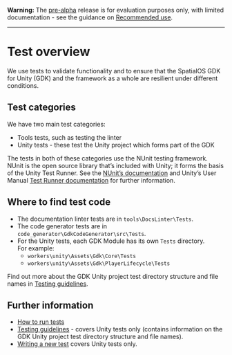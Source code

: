 [google-docs-link]: https://docs.google.com/document/d/1VMK37eVnMy-CMNMjRE8tZGRniqq7SoRAbG9kZ5rIAgw/edit# (Please place reviews as comments into this document here)

**Warning:** The [pre-alpha](https://docs.improbable.io/reference/latest/shared/release-policy#maturity-stages) release is for evaluation purposes only, with limited documentation - see the guidance on [Recommended use](../../../README.md#recommended-use).

-----

# Test overview

We use tests to validate functionality and to ensure that the SpatialOS GDK for Unity (GDK) and the framework as a whole are resilient under different conditions.

## Test categories

We have two main test categories:
- Tools tests, such as testing the linter
- Unity tests  - these test the Unity project which forms part of the GDK

The tests in both of these categories use the NUnit testing framework. NUnit is the open source library that’s included with Unity; it forms the basis of the Unity Test Runner. See the [NUnit’s documentation](https://github.com/nunit/docs/wiki/NUnit-Documentation) and Unity’s User Manual [Test Runner documentation](https://docs.unity3d.com/Manual/testing-editortestsrunner.html) for further information.

## Where to find test code

* The documentation linter tests are in  `tools\DocsLinter\Tests`.
* The code generator tests are in `code_generator\GdkCodeGenerator\src\Tests`.
* For the Unity tests, each GDK Module has its own `Tests` directory.<br/>
For example:
  - `workers\unity\Assets\Gdk\Core\Tests`
  - `workers\unity\Assets\Gdk\PlayerLifecycle\Tests`

Find out more about the GDK Unity project test directory structure and file names in [Testing guidelines](./testing-guidelines.md#test-directory-structure-and-file-names).

## Further information

* [How to run tests](./how-to-run-tests.md)
* [Testing guidelines](./testing-guidelines.md) - covers Unity tests only (contains information on the GDK Unity project test directory structure and file names).
* [Writing a new test](./writing-a-new-unit-test.md) covers Unity tests only.

[//]: # (Editorial review status: Full review 2018-07-13)
